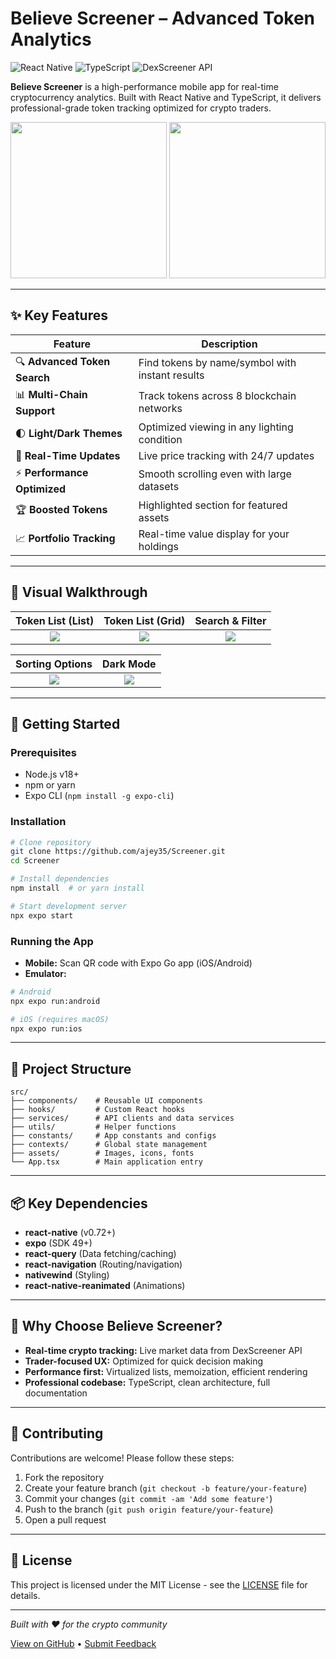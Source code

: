 # Believe Screener – Advanced Token Analytics

![React Native](https://img.shields.io/badge/React_Native-61DAFB?logo=react&logoColor=white)
![TypeScript](https://img.shields.io/badge/TypeScript-3178C6?logo=typescript&logoColor=white)
![DexScreener API](https://img.shields.io/badge/DexScreener_API-4A154B?logo=dexscreener&logoColor=white)

**Believe Screener** is a high-performance mobile app for real-time cryptocurrency analytics. Built with React Native and TypeScript, it delivers professional-grade token tracking optimized for crypto traders.

<p align="center">
  <img src="https://github.com/user-attachments/assets/783eae8e-5c94-4ebd-9585-c920a2d6197c" width="250"/>
  <img src="https://github.com/user-attachments/assets/9056e953-f5dd-438d-a168-2cac6f3e0b56" width="250"/>
</p>

---

## ✨ Key Features

| Feature                 | Description                                           |
|-------------------------|------------------------------------------------------|
| 🔍 **Advanced Token Search** | Find tokens by name/symbol with instant results      |
| 📊 **Multi-Chain Support**   | Track tokens across 8 blockchain networks            |
| 🌓 **Light/Dark Themes**     | Optimized viewing in any lighting condition         |
| 🔄 **Real-Time Updates**     | Live price tracking with 24/7 updates               |
| ⚡ **Performance Optimized** | Smooth scrolling even with large datasets           |
| 🏆 **Boosted Tokens**        | Highlighted section for featured assets             |
| 📈 **Portfolio Tracking**    | Real-time value display for your holdings           |

---

## 📸 Visual Walkthrough

| Token List (List) | Token List (Grid) | Search & Filter |
|:-----------------:|:----------------:|:---------------:|
| ![](https://github.com/user-attachments/assets/7d8219f0-cb01-48a7-8fa5-759be48e5a2b) | ![](https://github.com/user-attachments/assets/abaad3d9-6bd5-420e-9238-acb1db6b66fa) | ![](https://github.com/user-attachments/assets/1f7770fe-896a-4d29-bfd6-ed88403d5b22) |

| Sorting Options | Dark Mode |
|:---------------:|:---------:|
| ![](https://github.com/user-attachments/assets/727e818f-1e6d-4400-9851-594a315d289b) | ![](https://github.com/user-attachments/assets/9056e953-f5dd-438d-a168-2cac6f3e0b56) |

---

## 🚀 Getting Started

### Prerequisites

- Node.js v18+
- npm or yarn
- Expo CLI (`npm install -g expo-cli`)

### Installation

```bash
# Clone repository
git clone https://github.com/ajey35/Screener.git
cd Screener

# Install dependencies
npm install  # or yarn install

# Start development server
npx expo start
```

### Running the App

- **Mobile:** Scan QR code with Expo Go app (iOS/Android)
- **Emulator:**

```bash
# Android
npx expo run:android

# iOS (requires macOS)
npx expo run:ios
```

---

## 🧩 Project Structure

```
src/
├── components/    # Reusable UI components
├── hooks/         # Custom React hooks
├── services/      # API clients and data services
├── utils/         # Helper functions
├── constants/     # App constants and configs
├── contexts/      # Global state management
├── assets/        # Images, icons, fonts
└── App.tsx        # Main application entry
```

---

## 📦 Key Dependencies

- **react-native** (v0.72+)
- **expo** (SDK 49+)
- **react-query** (Data fetching/caching)
- **react-navigation** (Routing/navigation)
- **nativewind** (Styling)
- **react-native-reanimated** (Animations)

---

## 🌟 Why Choose Believe Screener?

- **Real-time crypto tracking:** Live market data from DexScreener API
- **Trader-focused UX:** Optimized for quick decision making
- **Performance first:** Virtualized lists, memoization, efficient rendering
- **Professional codebase:** TypeScript, clean architecture, full documentation

---

## 🤝 Contributing

Contributions are welcome! Please follow these steps:

1. Fork the repository
2. Create your feature branch (`git checkout -b feature/your-feature`)
3. Commit your changes (`git commit -am 'Add some feature'`)
4. Push to the branch (`git push origin feature/your-feature`)
5. Open a pull request

---

## 📄 License

This project is licensed under the MIT License - see the [LICENSE](./LICENSE) file for details.

---

_Built with ❤️ for the crypto community_

[View on GitHub](https://github.com/ajey35/Screener) • [Submit Feedback](https://github.com/ajey35/Screener/issues)
